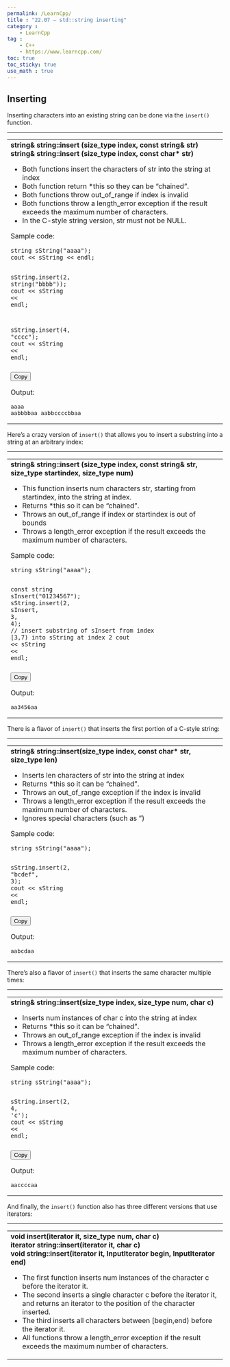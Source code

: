 ```yaml
---
permalink: /LearnCpp/
title : "22.07 — std::string inserting"
category :
    - LearnCpp
tag : 
    - C++
    - https://www.learncpp.com/
toc: true  
toc_sticky: true 
use_math : true
---
```



## Inserting

Inserting characters into an existing string can be done via the `insert()` function.

***

<div class="cpp-table-wrapper"><p></p><table class="cpp-table"><tbody><tr><td><b>string&amp; string::insert (size_type index, const string&amp; str)</b><br><b>string&amp; string::insert (size_type index, const char* str)</b><ul><li>Both functions insert the characters of str into the string at index</li><li>Both function return *this so they can be “chained”.</li><li>Both functions throw out_of_range if index is invalid</li><li>Both functions throw a length_error exception if the result exceeds the maximum number of characters.</li><li>In the C-style string version, str must not be NULL.</li></ul><p>Sample code:</p><div class="code-toolbar"><pre class="line-numbers language-cpp" tabindex="0"><code class="match-braces language-cpp">string <span class="token function">sString</span><span class="token punctuation brace-round brace-open brace-level-1" id="pair-33-close">(</span><span class="token string">"aaaa"</span><span class="token punctuation brace-round brace-close brace-level-1" id="pair-33-open">)</span><span class="token punctuation">;</span>
cout <span class="token operator">&lt;&lt;</span> sString <span class="token operator">&lt;&lt;</span> endl<span class="token punctuation">;</span>

sString<span class="token punctuation">.</span><span class="token function">insert</span><span class="token punctuation brace-round brace-open brace-level-1" id="pair-35-close">(</span><span class="token number">2</span><span class="token punctuation">,</span> <span class="token function">string</span><span class="token punctuation brace-round brace-open brace-level-2" id="pair-34-close">(</span><span class="token string">"bbbb"</span><span class="token punctuation brace-round brace-close brace-level-2" id="pair-34-open">)</span><span class="token punctuation brace-round brace-close brace-level-1" id="pair-35-open">)</span><span class="token punctuation">;</span>
cout <span class="token operator">&lt;&lt;</span> sString <span class="token operator">&lt;&lt;</span> endl<span class="token punctuation">;</span>

sString<span class="token punctuation">.</span><span class="token function">insert</span><span class="token punctuation brace-round brace-open brace-level-1" id="pair-36-close">(</span><span class="token number">4</span><span class="token punctuation">,</span> <span class="token string">"cccc"</span><span class="token punctuation brace-round brace-close brace-level-1" id="pair-36-open">)</span><span class="token punctuation">;</span>
cout <span class="token operator">&lt;&lt;</span> sString <span class="token operator">&lt;&lt;</span> endl<span class="token punctuation">;</span><span aria-hidden="true" class="line-numbers-rows"><span style="height: 15.9936px;"></span><span style="height: 15.9936px;"></span><span style="height: 15.9936px;"></span><span style="height: 15.9936px;"></span><span style="height: 15.9936px;"></span><span style="height: 15.9936px;"></span><span style="height: 15.9936px;"></span><span style="height: 15.9936px;"></span></span><span class="line-numbers-sizer" style="display: none;"></span></code></pre><div class="toolbar"><div class="toolbar-item"><button class="copy-to-clipboard-button" type="button" data-copy-state="copy"><span>Copy</span></button></div></div></div><p>Output:</p><pre>aaaa
aabbbbaa
aabbccccbbaa
</pre></td></tr></tbody></table></div>

Here’s a crazy version of `insert()` that allows you to insert a substring into a string at an arbitrary index:

***

<div class="cpp-table-wrapper"><p></p><table class="cpp-table"><tbody><tr><td><b>string&amp; string::insert (size_type index, const string&amp; str, size_type startindex, size_type num)</b><ul><li>This function inserts num characters str, starting from startindex, into the string at index.</li><li>Returns *this so it can be “chained”.</li><li>Throws an out_of_range if index or startindex is out of bounds</li><li>Throws a length_error exception if the result exceeds the maximum number of characters.</li></ul><p>Sample code:</p><div class="code-toolbar"><pre class="line-numbers language-cpp" tabindex="0"><code class="match-braces language-cpp">string <span class="token function">sString</span><span class="token punctuation brace-round brace-open brace-level-1" id="pair-37-close">(</span><span class="token string">"aaaa"</span><span class="token punctuation brace-round brace-close brace-level-1" id="pair-37-open">)</span><span class="token punctuation">;</span>

<span class="token keyword keyword-const">const</span> string <span class="token function">sInsert</span><span class="token punctuation brace-round brace-open brace-level-1" id="pair-38-close">(</span><span class="token string">"01234567"</span><span class="token punctuation brace-round brace-close brace-level-1" id="pair-38-open">)</span><span class="token punctuation">;</span>
sString<span class="token punctuation">.</span><span class="token function">insert</span><span class="token punctuation brace-round brace-open brace-level-1" id="pair-39-close">(</span><span class="token number">2</span><span class="token punctuation">,</span> sInsert<span class="token punctuation">,</span> <span class="token number">3</span><span class="token punctuation">,</span> <span class="token number">4</span><span class="token punctuation brace-round brace-close brace-level-1" id="pair-39-open">)</span><span class="token punctuation">;</span> <span class="token comment">// insert substring of sInsert from index [3,7) into sString at index 2</span>
cout <span class="token operator">&lt;&lt;</span> sString <span class="token operator">&lt;&lt;</span> endl<span class="token punctuation">;</span><span aria-hidden="true" class="line-numbers-rows"><span style="height: 15.9936px;"></span><span style="height: 15.9936px;"></span><span style="height: 15.9936px;"></span><span style="height: 31.9872px;"></span><span style="height: 15.9936px;"></span></span><span class="line-numbers-sizer" style="display: none;"></span></code></pre><div class="toolbar"><div class="toolbar-item"><button class="copy-to-clipboard-button" type="button" data-copy-state="copy"><span>Copy</span></button></div></div></div><p>Output:</p><pre>aa3456aa
</pre></td></tr></tbody></table></div>

There is a flavor of `insert()` that inserts the first portion of a C-style string:

***

<div class="cpp-table-wrapper"><p></p><table class="cpp-table"><tbody><tr><td><b>string&amp; string::insert(size_type index, const char* str, size_type len)</b><ul><li>Inserts len characters of str into the string at index</li><li>Returns *this so it can be “chained”.</li><li>Throws an out_of_range exception if the index is invalid</li><li>Throws a length_error exception if the result exceeds the maximum number of characters.</li><li>Ignores special characters (such as ”)</li></ul><p>Sample code:</p><div class="code-toolbar"><pre class="line-numbers language-cpp" tabindex="0"><code class="match-braces language-cpp">string <span class="token function">sString</span><span class="token punctuation brace-round brace-open brace-level-1" id="pair-40-close">(</span><span class="token string">"aaaa"</span><span class="token punctuation brace-round brace-close brace-level-1" id="pair-40-open">)</span><span class="token punctuation">;</span>

sString<span class="token punctuation">.</span><span class="token function">insert</span><span class="token punctuation brace-round brace-open brace-level-1" id="pair-41-close">(</span><span class="token number">2</span><span class="token punctuation">,</span> <span class="token string">"bcdef"</span><span class="token punctuation">,</span> <span class="token number">3</span><span class="token punctuation brace-round brace-close brace-level-1" id="pair-41-open">)</span><span class="token punctuation">;</span>
cout <span class="token operator">&lt;&lt;</span> sString <span class="token operator">&lt;&lt;</span> endl<span class="token punctuation">;</span><span aria-hidden="true" class="line-numbers-rows"><span style="height: 15.9936px;"></span><span style="height: 15.9936px;"></span><span style="height: 15.9936px;"></span><span style="height: 15.9936px;"></span></span><span class="line-numbers-sizer" style="display: none;"></span></code></pre><div class="toolbar"><div class="toolbar-item"><button class="copy-to-clipboard-button" type="button" data-copy-state="copy"><span>Copy</span></button></div></div></div><p>Output:</p><pre>aabcdaa
</pre></td></tr></tbody></table></div>

There’s also a flavor of `insert()` that inserts the same character multiple times:

***

<div class="cpp-table-wrapper"><p></p><table class="cpp-table"><tbody><tr><td><b>string&amp; string::insert(size_type index, size_type num, char c)</b><ul><li>Inserts num instances of char c into the string at index</li><li>Returns *this so it can be “chained”.</li><li>Throws an out_of_range exception if the index is invalid</li><li>Throws a length_error exception if the result exceeds the maximum number of characters.</li></ul><p>Sample code:</p><div class="code-toolbar"><pre class="line-numbers language-cpp" tabindex="0"><code class="match-braces language-cpp">string <span class="token function">sString</span><span class="token punctuation brace-round brace-open brace-level-1" id="pair-42-close">(</span><span class="token string">"aaaa"</span><span class="token punctuation brace-round brace-close brace-level-1" id="pair-42-open">)</span><span class="token punctuation">;</span>

sString<span class="token punctuation">.</span><span class="token function">insert</span><span class="token punctuation brace-round brace-open brace-level-1" id="pair-43-close">(</span><span class="token number">2</span><span class="token punctuation">,</span> <span class="token number">4</span><span class="token punctuation">,</span> <span class="token string">'c'</span><span class="token punctuation brace-round brace-close brace-level-1" id="pair-43-open">)</span><span class="token punctuation">;</span>
cout <span class="token operator">&lt;&lt;</span> sString <span class="token operator">&lt;&lt;</span> endl<span class="token punctuation">;</span><span aria-hidden="true" class="line-numbers-rows"><span style="height: 15.9936px;"></span><span style="height: 15.9936px;"></span><span style="height: 15.9936px;"></span><span style="height: 15.9936px;"></span></span><span class="line-numbers-sizer" style="display: none;"></span></code></pre><div class="toolbar"><div class="toolbar-item"><button class="copy-to-clipboard-button" type="button" data-copy-state="copy"><span>Copy</span></button></div></div></div><p>Output:</p><pre>aaccccaa
</pre></td></tr></tbody></table></div>

And finally, the `insert()` function also has three different versions that use iterators:

***

<div class="cpp-table-wrapper"><p></p><table class="cpp-table"><tbody><tr><td><b>void insert(iterator it, size_type num, char c)</b><br><b>iterator string::insert(iterator it, char c)</b><br><b>void string::insert(iterator it, InputIterator begin, InputIterator end)</b><ul><li>The first function inserts num instances of the character c before the iterator it.</li><li>The second inserts a single character c before the iterator it, and returns an iterator to the position of the character inserted.</li><li>The third inserts all characters between [begin,end) before the iterator it.</li><li>All functions throw a length_error exception if the result exceeds the maximum number of characters.</li></ul></td></tr></tbody></table></div>
